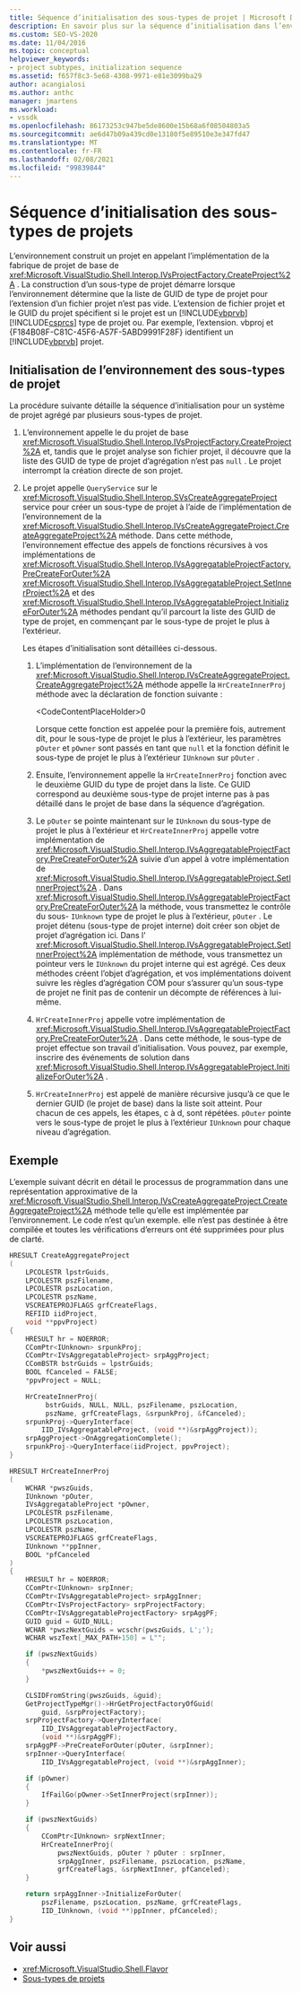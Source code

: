 ```yaml
---
title: Séquence d’initialisation des sous-types de projet | Microsoft Docs
description: En savoir plus sur la séquence d’initialisation dans l’environnement Visual Studio pour un système de projet agrégé par plusieurs sous-types de projet.
ms.custom: SEO-VS-2020
ms.date: 11/04/2016
ms.topic: conceptual
helpviewer_keywords:
- project subtypes, initialization sequence
ms.assetid: f657f8c3-5e68-4308-9971-e81e3099ba29
author: acangialosi
ms.author: anthc
manager: jmartens
ms.workload:
- vssdk
ms.openlocfilehash: 86173253c947be5de8600e15b68a6f08504803a5
ms.sourcegitcommit: ae6d47b09a439cd0e13180f5e89510e3e347fd47
ms.translationtype: MT
ms.contentlocale: fr-FR
ms.lasthandoff: 02/08/2021
ms.locfileid: "99839844"
---
```

# <a name="initialization-sequence-of-project-subtypes"></a>Séquence d’initialisation des sous-types de projets
L’environnement construit un projet en appelant l’implémentation de la fabrique de projet de base de <xref:Microsoft.VisualStudio.Shell.Interop.IVsProjectFactory.CreateProject%2A> . La construction d’un sous-type de projet démarre lorsque l’environnement détermine que la liste de GUID de type de projet pour l’extension d’un fichier projet n’est pas vide. L’extension de fichier projet et le GUID du projet spécifient si le projet est un [!INCLUDE[vbprvb](../../code-quality/includes/vbprvb_md.md)] [!INCLUDE[csprcs](../../data-tools/includes/csprcs_md.md)] type de projet ou. Par exemple, l’extension. vbproj et {F184B08F-C81C-45F6-A57F-5ABD9991F28F} identifient un [!INCLUDE[vbprvb](../../code-quality/includes/vbprvb_md.md)] projet.

## <a name="environments-initialization-of-project-subtypes"></a>Initialisation de l’environnement des sous-types de projet
 La procédure suivante détaille la séquence d’initialisation pour un système de projet agrégé par plusieurs sous-types de projet.

1. L’environnement appelle le du projet de base <xref:Microsoft.VisualStudio.Shell.Interop.IVsProjectFactory.CreateProject%2A> et, tandis que le projet analyse son fichier projet, il découvre que la liste des GUID de type de projet d’agrégation n’est pas `null` . Le projet interrompt la création directe de son projet.

2. Le projet appelle `QueryService` sur le <xref:Microsoft.VisualStudio.Shell.Interop.SVsCreateAggregateProject> service pour créer un sous-type de projet à l’aide de l’implémentation de l’environnement de la <xref:Microsoft.VisualStudio.Shell.Interop.IVsCreateAggregateProject.CreateAggregateProject%2A> méthode. Dans cette méthode, l’environnement effectue des appels de fonctions récursives à vos implémentations de <xref:Microsoft.VisualStudio.Shell.Interop.IVsAggregatableProjectFactory.PreCreateForOuter%2A> <xref:Microsoft.VisualStudio.Shell.Interop.IVsAggregatableProject.SetInnerProject%2A> et des <xref:Microsoft.VisualStudio.Shell.Interop.IVsAggregatableProject.InitializeForOuter%2A> méthodes pendant qu’il parcourt la liste des GUID de type de projet, en commençant par le sous-type de projet le plus à l’extérieur.

     Les étapes d’initialisation sont détaillées ci-dessous.

    1. L’implémentation de l’environnement de la <xref:Microsoft.VisualStudio.Shell.Interop.IVsCreateAggregateProject.CreateAggregateProject%2A> méthode appelle la `HrCreateInnerProj` méthode avec la déclaration de fonction suivante :

         \<CodeContentPlaceHolder>0</CodeContentPlaceHolder>

         Lorsque cette fonction est appelée pour la première fois, autrement dit, pour le sous-type de projet le plus à l’extérieur, les paramètres `pOuter` et `pOwner` sont passés en tant que `null` et la fonction définit le sous-type de projet le plus à l’extérieur `IUnknown` sur `pOuter` .

    2. Ensuite, l’environnement appelle la `HrCreateInnerProj` fonction avec le deuxième GUID du type de projet dans la liste. Ce GUID correspond au deuxième sous-type de projet interne pas à pas détaillé dans le projet de base dans la séquence d’agrégation.

    3. Le `pOuter` se pointe maintenant sur le `IUnknown` du sous-type de projet le plus à l’extérieur et `HrCreateInnerProj` appelle votre implémentation de <xref:Microsoft.VisualStudio.Shell.Interop.IVsAggregatableProjectFactory.PreCreateForOuter%2A> suivie d’un appel à votre implémentation de <xref:Microsoft.VisualStudio.Shell.Interop.IVsAggregatableProject.SetInnerProject%2A> . Dans <xref:Microsoft.VisualStudio.Shell.Interop.IVsAggregatableProjectFactory.PreCreateForOuter%2A> la méthode, vous transmettez le contrôle du sous- `IUnknown` type de projet le plus à l’extérieur, `pOuter` . Le projet détenu (sous-type de projet interne) doit créer son objet de projet d’agrégation ici. Dans l' <xref:Microsoft.VisualStudio.Shell.Interop.IVsAggregatableProject.SetInnerProject%2A> implémentation de méthode, vous transmettez un pointeur vers le `IUnknown` du projet interne qui est agrégé. Ces deux méthodes créent l’objet d’agrégation, et vos implémentations doivent suivre les règles d’agrégation COM pour s’assurer qu’un sous-type de projet ne finit pas de contenir un décompte de références à lui-même.

    4. `HrCreateInnerProj` appelle votre implémentation de <xref:Microsoft.VisualStudio.Shell.Interop.IVsAggregatableProjectFactory.PreCreateForOuter%2A> . Dans cette méthode, le sous-type de projet effectue son travail d’initialisation. Vous pouvez, par exemple, inscrire des événements de solution dans <xref:Microsoft.VisualStudio.Shell.Interop.IVsAggregatableProject.InitializeForOuter%2A> .

    5. `HrCreateInnerProj` est appelé de manière récursive jusqu’à ce que le dernier GUID (le projet de base) dans la liste soit atteint. Pour chacun de ces appels, les étapes, c à d, sont répétées. `pOuter` pointe vers le sous-type de projet le plus à l’extérieur `IUnknown` pour chaque niveau d’agrégation.

## <a name="example"></a>Exemple

L’exemple suivant décrit en détail le processus de programmation dans une représentation approximative de la <xref:Microsoft.VisualStudio.Shell.Interop.IVsCreateAggregateProject.CreateAggregateProject%2A> méthode telle qu’elle est implémentée par l’environnement. Le code n’est qu’un exemple. elle n’est pas destinée à être compilée et toutes les vérifications d’erreurs ont été supprimées pour plus de clarté.

```cpp
HRESULT CreateAggregateProject
(
    LPCOLESTR lpstrGuids,
    LPCOLESTR pszFilename,
    LPCOLESTR pszLocation,
    LPCOLESTR pszName,
    VSCREATEPROJFLAGS grfCreateFlags,
    REFIID iidProject,
    void **ppvProject)
{
    HRESULT hr = NOERROR;
    CComPtr<IUnknown> srpunkProj;
    CComPtr<IVsAggregatableProject> srpAggProject;
    CComBSTR bstrGuids = lpstrGuids;
    BOOL fCanceled = FALSE;
    *ppvProject = NULL;

    HrCreateInnerProj(
         bstrGuids, NULL, NULL, pszFilename, pszLocation,
         pszName, grfCreateFlags, &srpunkProj, &fCanceled);
    srpunkProj->QueryInterface(
        IID_IVsAggregatableProject, (void **)&srpAggProject));
    srpAggProject->OnAggregationComplete();
    srpunkProj->QueryInterface(iidProject, ppvProject);
}

HRESULT HrCreateInnerProj
(
    WCHAR *pwszGuids,
    IUnknown *pOuter,
    IVsAggregatableProject *pOwner,
    LPCOLESTR pszFilename,
    LPCOLESTR pszLocation,
    LPCOLESTR pszName,
    VSCREATEPROJFLAGS grfCreateFlags,
    IUnknown **ppInner,
    BOOL *pfCanceled
)
{
    HRESULT hr = NOERROR;
    CComPtr<IUnknown> srpInner;
    CComPtr<IVsAggregatableProject> srpAggInner;
    CComPtr<IVsProjectFactory> srpProjectFactory;
    CComPtr<IVsAggregatableProjectFactory> srpAggPF;
    GUID guid = GUID_NULL;
    WCHAR *pwszNextGuids = wcschr(pwszGuids, L';');
    WCHAR wszText[_MAX_PATH+150] = L"";

    if (pwszNextGuids)
    {
        *pwszNextGuids++ = 0;
    }

    CLSIDFromString(pwszGuids, &guid);
    GetProjectTypeMgr()->HrGetProjectFactoryOfGuid(
        guid, &srpProjectFactory);
    srpProjectFactory->QueryInterface(
        IID_IVsAggregatableProjectFactory,
        (void **)&srpAggPF);
    srpAggPF->PreCreateForOuter(pOuter, &srpInner);
    srpInner->QueryInterface(
        IID_IVsAggregatableProject, (void **)&srpAggInner);

    if (pOwner)
    {
        IfFailGo(pOwner->SetInnerProject(srpInner));
    }

    if (pwszNextGuids)
    {
        CComPtr<IUnknown> srpNextInner;
        HrCreateInnerProj(
            pwszNextGuids, pOuter ? pOuter : srpInner,
            srpAggInner, pszFilename, pszLocation, pszName,
            grfCreateFlags, &srpNextInner, pfCanceled);
    }

    return srpAggInner->InitializeForOuter(
        pszFilename, pszLocation, pszName, grfCreateFlags,
        IID_IUnknown, (void **)ppInner, pfCanceled);
}
```

## <a name="see-also"></a>Voir aussi

- <xref:Microsoft.VisualStudio.Shell.Flavor>
- [Sous-types de projets](../../extensibility/internals/project-subtypes.md)
